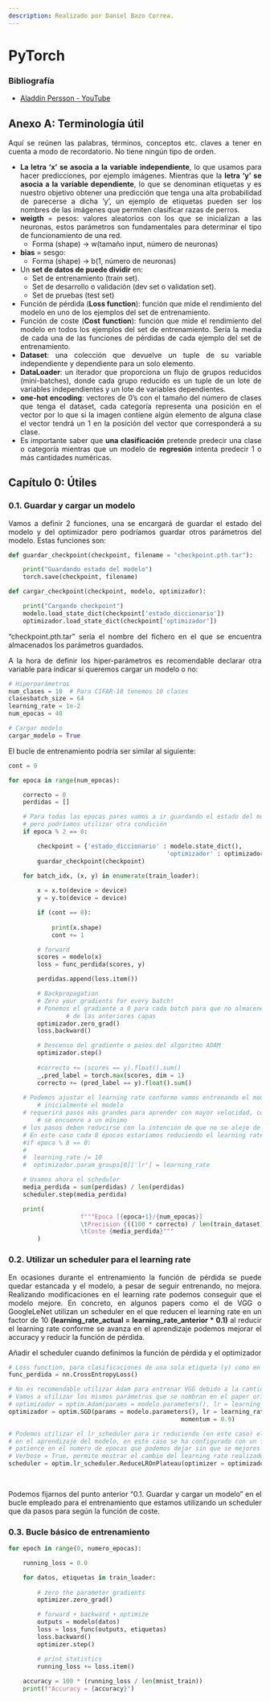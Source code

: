 ```yaml
---
description: Realizado por Daniel Bazo Correa.
---
```


<div align="justify">

# PyTorch

### Bibliografía

* [Aladdin Persson - YouTube](https://www.youtube.com/c/AladdinPersson)

## Anexo A: Terminología útil

Aquí se reúnen las palabras, términos, conceptos etc. claves a tener en cuenta a modo de recordatorio. No tiene ningún tipo de orden.

* **La letra ‘x’ se asocia a la variable independiente**, lo que usamos para hacer predicciones, por ejemplo imágenes. Mientras que la **letra ‘y’ se asocia a la variable dependiente**, lo que se denominan etiquetas y es nuestro objetivo obtener una predicción que tenga una alta probabilidad de parecerse a dicha ‘y’, un ejemplo de etiquetas pueden ser los nombres de las imágenes que permiten clasificar razas de perros.
* **weigth** = pesos: valores aleatorios con los que se inicializan a las neuronas, estos parámetros son fundamentales para determinar el tipo de funcionamiento de una red.
  * Forma (shape) → w(tamaño input, número de neuronas)
* **bias** = sesgo:
  * Forma (shape) → b(1, número de neuronas)
* Un **set de datos de puede dividir** en:
  * Set de entrenamiento (train set).
  * Set de desarrollo o validación (dev set o validation set).
  * Set de pruebas (test set)
* Función de pérdida (**Loss function**): función que mide el rendimiento del modelo en uno de los ejemplos del set de entrenamiento.
* Función de coste (**Cost function**): función que mide el rendimiento del modelo en todos los ejemplos del set de entrenamiento. Sería la media de cada una de las funciones de pérdidas de cada ejemplo del set de entrenamiento.
* **Dataset**: una colección que devuelve un tuple de su variable independiente y dependiente para un solo elemento.
* **DataLoader**: un iterador que proporciona un flujo de grupos reducidos (mini-batches), donde cada grupo reducido es un tuple de un lote de variables independientes y un lote de variables dependientes.
* **one-hot encoding**: vectores de 0’s con el tamaño del número de clases que tenga el dataset, cada categoría representa una posición en el vector por lo que si la imagen contiene algún elemento de alguna clase el vector tendrá un 1 en la posición del vector que corresponderá a su clase.
* Es importante saber que **una clasificación** pretende predecir una clase o categoría mientras que un modelo de **regresión** intenta predecir 1 o más cantidades numéricas.

## Capítulo 0: Útiles

### 0.1. Guardar y cargar un modelo

Vamos a definir 2 funciones, una se encargará de guardar el estado del modelo y del optimizador pero podríamos guardar otros parámetros del modelo. Estas funciones son:

```python
def guardar_checkpoint(checkpoint, filename = "checkpoint.pth.tar"):

	print("Guardando estado del modelo")    
	torch.save(checkpoint, filename)

def cargar_checkpoint(checkpoint, modelo, optimizador):

	print("Cargando checkpoint")    
	modelo.load_state_dict(checkpoint['estado_diccionario'])    
	optimizador.load_state_dict(checkpoint['optimizador'])
```

“checkpoint.pth.tar” sería el nombre del fichero en el que se encuentra almacenados los parámetros guardados.

A la hora de definir los hiper-parámetros es recomendable declarar otra variable para indicar si queremos cargar un modelo o no:

```python
# Hiperparámetros
num_clases = 10  # Para CIFAR-10 tenemos 10 clases
clasesbatch_size = 64
learning_rate = 1e-2
num_epocas = 40

# Cargar modelo
cargar_modelo = True
```

El bucle de entrenamiento podría ser similar al siguiente:

```python
cont = 0

for epoca in range(num_epocas):

    correcto = 0
    perdidas = []

    # Para todas las epocas pares vamos a ir guardando el estado del modelo, por ejempo,
    # pero podríamos utilizar otra condición
    if epoca % 2 == 0:

        checkpoint = {'estado_diccionario' : modelo.state_dict(), 
											'optimizador' : optimizador.state_dict()}
        guardar_checkpoint(checkpoint)
    
    for batch_idx, (x, y) in enumerate(train_loader):

        x = x.to(device = device)
        y = y.to(device = device)

        if (cont == 0):
            
            print(x.shape)
            cont += 1

        # forward
        scores = modelo(x)
        loss = func_perdida(scores, y)

        perdidas.append(loss.item())

        # Backpropagation
        # Zero your gradients for every batch!
        # Ponemos el gradiente a 0 para cada batch para que no almacene las derivadas 
				# de las anteriores capas
        optimizador.zero_grad() 
        loss.backward()

        # Descenso del gradiente o pasos del algoritmo ADAM
        optimizador.step()
        
        #correcto += (scores == y).float().sum()
        _,pred_label = torch.max(scores, dim = 1)
        correcto += (pred_label == y).float().sum()
    
    # Podemos ajustar el learning rate conforme vamos entrenando el modelo, 
		# inicialmente el modelo
    # requerirá pasos más grandes para aprender con mayor velocidad, conforme 
		# se encuenre a un mínimo
    # los pasos deben reducirse con la intención de que no se aleje de dicho mínimo.
    # En este caso cada 8 épocas estaríamos reduciendo el learning rate 10
    #if epoca % 8 == 0:
    #
    #  learning_rate /= 10 
    #  optimizador.param_groups[0]['lr'] = learning_rate

    # Usamos ahora el scheduler
    media_perdida = sum(perdidas) / len(perdidas)
    scheduler.step(media_perdida)

    print(
					f"""Epoca [{epoca+1}/{num_epocas}]
					\tPrecision {((100 * correcto) / len(train_dataset))}
					\tCoste {media_perdida}"""
		)
```

### 0.2. Utilizar un scheduler para el learning rate

En ocasiones durante el entrenamiento la función de pérdida se puede quedar estancada y el modelo, a pesar de seguir entrenando, no mejora. Realizando modificaciones en el learning rate podemos conseguir que el modelo mejore. En concreto, en algunos papers como el de VGG o GoogleLeNet utilizan un scheduler en el que reducen el learning rate en un factor de 10 **(learning\_rate\_actual = learning\_rate\_anterior \* 0.1)** al reducir el learning rate conforme se avanza en el aprendizaje podemos mejorar el accuracy y reducir la función de pérdida.

Añadir el scheduler cuando definimos la función de pérdida y el optimizador

```python
# Loss function, para clasificaciones de una sola etiqueta (y) como en este caso podemos utilizar Cross Entropy Loss
func_perdida = nn.CrossEntropyLoss()

# No es recomendable utilizar Adam para entrenar VGG debido a la cantidad de parámetros que hay
# Vamos a utilizar los mismos parámetros que se nombran en el paper original
# optimizador = optim.Adam(params = modelo.parameters(), lr = learning_rate) 
optimizador = optim.SGD(params = modelo.parameters(), lr = learning_rate, 
												momentum = 0.9)

# Podemos utilizar el lr_scheduler para ir reduciendo (en este caso) el learning rate conforme se avanza
# en el aprendizaje del modelo, en este caso se ha configurado con un factor de reduccion de 0.1 (si lr = 0.1, nuevo_lr = 0.1 * 0.1 = 0.01)
# patience en el numero de epocas que podemos dejar sin que se mejores el modelo para esperar a reducir el learning rate
# Verbose = True, permite mostrar el cambio del learning rate realizado
scheduler = optim.lr_scheduler.ReduceLROnPlateau(optimizer = optimizador, mode = 'min',
																									factor = 0.1, patience = 7, 
																									verbose = True)
```

Podemos fijarnos del punto anterior “0.1. Guardar y cargar un modelo” en el bucle empleado para el entrenamiento que estamos utilizando un scheduler que da pasos para según la función de coste.

### 0.3. Bucle básico de entrenamiento

```python
for epoch in range(0, numero_epocas): 

    running_loss = 0.0

    for datos, etiquetas in train_loader:
      
        # zero the parameter gradients
        optimizer.zero_grad()

        # forward + backward + optimize
        outputs = modelo(datos)
        loss = loss_func(outputs, etiquetas)
        loss.backward()
        optimizer.step()

        # print statistics
        running_loss += loss.item()
      
    accuracy = 100 * (running_loss / len(mnist_train))
    print(f"Accuracy = {accuracy}")
```

</div>